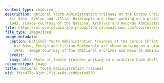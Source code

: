 ```yaml
---
content_type: resource
description: National Youth Administration trainees at the Corpus Christi, TX Naval
  Air Base, Evelyn and Lillian Buxkeurple are shown working on a practice bomb shell,
  1942. (Image courtesy of the National Archives and Records Administration.)
file: https://ol-ocw-studio-app-production.s3.amazonaws.com/courses/sts-049j-technology-and-gender-in-american-history-spring-2004/3bbc477b82cb7f114ed9dcd0eafa9530_sts-049js04-th.jpg
file_type: image/jpeg
image_metadata:
  caption: National Youth Administration trainees at the Corpus Christi, TX Naval
    Air Base, Evelyn and Lillian Buxkeurple are shown working on a practice bomb shell,
    1942. (Image courtesy of the [National Archives and Records Administration](http://www.archives.gov/).)
  credit: ''
  image-alt: Photo of female trainees working on a practice bomb shell, 1942.
resourcetype: Image
title: National Youth Administration Trainees
uid: 3bbc477b-82cb-7f11-4ed9-dcd0eafa9530
---
```

